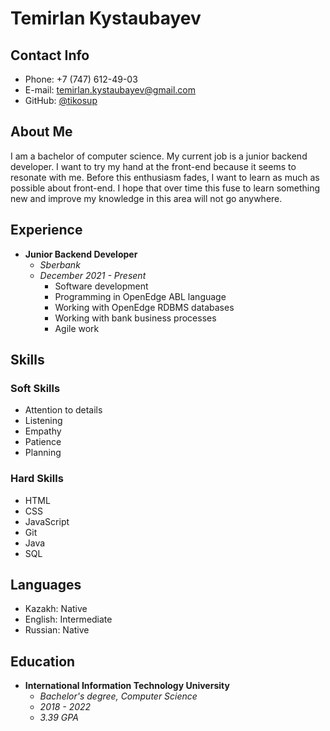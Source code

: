 # Temirlan Kystaubayev

## **Contact Info**

+ Phone: +7 (747) 612-49-03
+ E-mail: temirlan.kystaubayev@gmail.com
+ GitHub: [@tikosup](https://github.com/TIKOsup)

## **About Me**

I am a bachelor of computer science. My current job is a junior backend developer. I want to try my hand at the front-end because it seems to resonate with me. Before this enthusiasm fades, I want to learn as much as possible about front-end. I hope that over time this fuse to learn something new and improve my knowledge in this area will not go anywhere.

## **Experience**

* **Junior Backend Developer**
    + *Sberbank*
    + *December 2021 - Present*
        - Software development
        - Programming in OpenEdge ABL language
        - Working with OpenEdge RDBMS databases
        - Working with bank business processes
        - Agile work

## **Skills**

### **Soft Skills**

+ Attention to details
+ Listening
+ Empathy
+ Patience
+ Planning

### **Hard Skills**

+ HTML
+ CSS
+ JavaScript
+ Git
+ Java
+ SQL

## **Languages**

+ Kazakh: Native
+ English: Intermediate
+ Russian: Native

## **Education**

+ **International Information Technology University**
    - _Bachelor's degree, Computer Science_
    - _2018 - 2022_
    - _3.39 GPA_